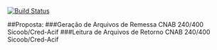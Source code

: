 [![Build Status](https://travis-ci.org/fhferreira/Sicoob.svg?branch=master)](https://travis-ci.org/fhferreira/Sicoob)

##Proposta: 
###Geração de Arquivos de Remessa CNAB 240/400 Sicoob/Cred-Acif
###Leitura de Arquivos de Retorno CNAB 240/400 Sicoob/Cred-Acif

